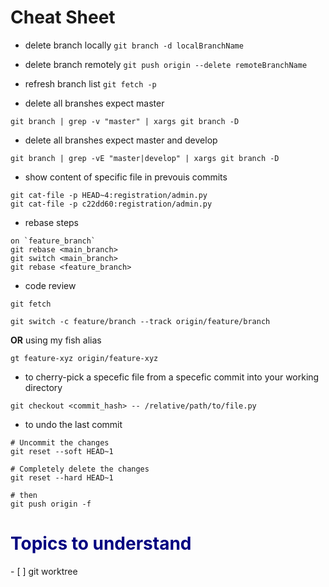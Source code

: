 # Cheat Sheet
- delete branch locally
`git branch -d localBranchName`
- delete branch remotely
`git push origin --delete remoteBranchName`
- refresh branch list
`git fetch -p`

- delete all branshes expect master
```shell
git branch | grep -v "master" | xargs git branch -D
```
- delete all branshes expect master and develop
```shell
git branch | grep -vE "master|develop" | xargs git branch -D
```
- show content of specific file in prevouis commits
```shell
git cat-file -p HEAD~4:registration/admin.py
git cat-file -p c22dd60:registration/admin.py
```

- rebase steps
```shell
on `feature_branch`
git rebase <main_branch>
git switch <main_branch>
git rebase <feature_branch>
```
- code review
```shell
git fetch
```


```shell
git switch -c feature/branch --track origin/feature/branch
```
**OR** using my fish alias
```shell
gt feature-xyz origin/feature-xyz
```
- to cherry-pick a specefic file from a specefic commit into your working directory
```shell
git checkout <commit_hash> -- /relative/path/to/file.py
```
- to undo the last commit
```shell
# Uncommit the changes
git reset --soft HEAD~1

# Completely delete the changes
git reset --hard HEAD~1

# then
git push origin -f
```



<h1 style="color:navy">Topics to understand</h1>
- [ ]  git worktree








